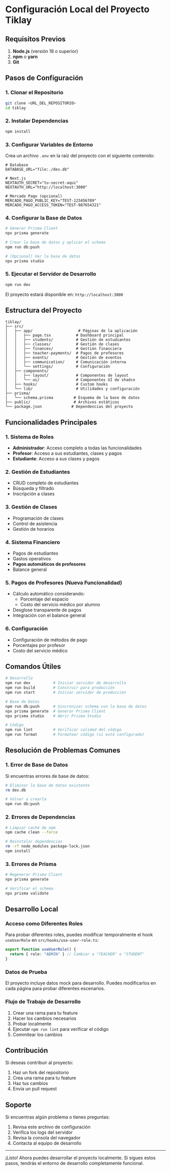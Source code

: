 # Configuración Local del Proyecto Tiklay

## Requisitos Previos

1. **Node.js** (versión 18 o superior)
2. **npm** o **yarn**
3. **Git**

## Pasos de Configuración

### 1. Clonar el Repositorio

```bash
git clone <URL_DEL_REPOSITORIO>
cd tiklay
```

### 2. Instalar Dependencias

```bash
npm install
```

### 3. Configurar Variables de Entorno

Crea un archivo `.env` en la raíz del proyecto con el siguiente contenido:

```env
# Database
DATABASE_URL="file:./dev.db"

# Next.js
NEXTAUTH_SECRET="tu-secret-aqui"
NEXTAUTH_URL="http://localhost:3000"

# Mercado Pago (opcional)
MERCADO_PAGO_PUBLIC_KEY="TEST-123456789"
MERCADO_PAGO_ACCESS_TOKEN="TEST-987654321"
```

### 4. Configurar la Base de Datos

```bash
# Generar Prisma Client
npx prisma generate

# Crear la base de datos y aplicar el schema
npm run db:push

# (Opcional) Ver la base de datos
npx prisma studio
```

### 5. Ejecutar el Servidor de Desarrollo

```bash
npm run dev
```

El proyecto estará disponible en: `http://localhost:3000`

## Estructura del Proyecto

```
tiklay/
├── src/
│   ├── app/                    # Páginas de la aplicación
│   │   ├── page.tsx           # Dashboard principal
│   │   ├── students/          # Gestión de estudiantes
│   │   ├── classes/           # Gestión de clases
│   │   ├── finances/          # Gestión financiera
│   │   ├── teacher-payments/  # Pagos de profesores
│   │   ├── events/            # Gestión de eventos
│   │   ├── communication/     # Comunicación interna
│   │   └── settings/          # Configuración
│   ├── components/
│   │   ├── layout/            # Componentes de layout
│   │   └── ui/                # Componentes UI de shadcn
│   ├── hooks/                 # Custom hooks
│   └── lib/                   # Utilidades y configuración
├── prisma/
│   └── schema.prisma         # Esquema de la base de datos
├── public/                   # Archivos estáticos
└── package.json             # Dependencias del proyecto
```

## Funcionalidades Principales

### 1. Sistema de Roles
- **Administrador**: Acceso completo a todas las funcionalidades
- **Profesor**: Acceso a sus estudiantes, clases y pagos
- **Estudiante**: Acceso a sus clases y pagos

### 2. Gestión de Estudiantes
- CRUD completo de estudiantes
- Búsqueda y filtrado
- Inscripción a clases

### 3. Gestión de Clases
- Programación de clases
- Control de asistencia
- Gestión de horarios

### 4. Sistema Financiero
- Pagos de estudiantes
- Gastos operativos
- **Pagos automáticos de profesores**
- Balance general

### 5. Pagos de Profesores (Nueva Funcionalidad)
- Cálculo automático considerando:
  - Porcentaje del espacio
  - Costo del servicio médico por alumno
- Desglose transparente de pagos
- Integración con el balance general

### 6. Configuración
- Configuración de métodos de pago
- Porcentajes por profesor
- Costo del servicio médico

## Comandos Útiles

```bash
# Desarrollo
npm run dev          # Iniciar servidor de desarrollo
npm run build        # Construir para producción
npm run start        # Iniciar servidor de producción

# Base de Datos
npm run db:push      # Sincronizar schema con la base de datos
npx prisma generate  # Generar Prisma Client
npx prisma studio    # Abrir Prisma Studio

# Código
npm run lint         # Verificar calidad del código
npm run format       # Formatear código (si está configurado)
```

## Resolución de Problemas Comunes

### 1. Error de Base de Datos
Si encuentras errores de base de datos:
```bash
# Eliminar la base de datos existente
rm dev.db

# Volver a crearla
npm run db:push
```

### 2. Errores de Dependencias
```bash
# Limpiar caché de npm
npm cache clean --force

# Reinstalar dependencias
rm -rf node_modules package-lock.json
npm install
```

### 3. Errores de Prisma
```bash
# Regenerar Prisma Client
npx prisma generate

# Verificar el schema
npx prisma validate
```

## Desarrollo Local

### Acceso como Diferentes Roles
Para probar diferentes roles, puedes modificar temporalmente el hook `useUserRole` en `src/hooks/use-user-role.ts`:

```typescript
export function useUserRole() {
  return { role: "ADMIN" } // Cambiar a "TEACHER" o "STUDENT"
}
```

### Datos de Prueba
El proyecto incluye datos mock para desarrollo. Puedes modificarlos en cada página para probar diferentes escenarios.

### Flujo de Trabajo de Desarrollo
1. Crear una rama para tu feature
2. Hacer los cambios necesarios
3. Probar localmente
4. Ejecutar `npm run lint` para verificar el código
5. Commitear los cambios

## Contribución

Si deseas contribuir al proyecto:
1. Haz un fork del repositorio
2. Crea una rama para tu feature
3. Haz tus cambios
4. Envía un pull request

## Soporte

Si encuentras algún problema o tienes preguntas:
1. Revisa este archivo de configuración
2. Verifica los logs del servidor
3. Revisa la consola del navegador
4. Contacta al equipo de desarrollo

---

¡Listo! Ahora puedes desarrollar el proyecto localmente. Si sigues estos pasos, tendrás el entorno de desarrollo completamente funcional.